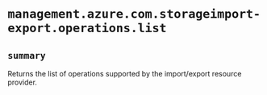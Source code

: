 # `management.azure.com.storageimport-export.operations.list`

## `summary`
Returns the list of operations supported by the import/export resource provider.


